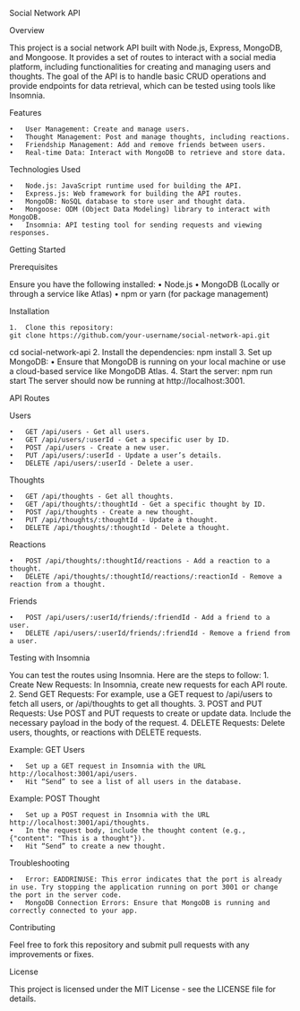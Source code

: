 Social Network API

Overview

This project is a social network API built with Node.js, Express, MongoDB, and Mongoose. It provides a set of routes to interact with a social media platform, including functionalities for creating and managing users and thoughts. The goal of the API is to handle basic CRUD operations and provide endpoints for data retrieval, which can be tested using tools like Insomnia.

Features

	•	User Management: Create and manage users.
	•	Thought Management: Post and manage thoughts, including reactions.
	•	Friendship Management: Add and remove friends between users.
	•	Real-time Data: Interact with MongoDB to retrieve and store data.

Technologies Used

	•	Node.js: JavaScript runtime used for building the API.
	•	Express.js: Web framework for building the API routes.
	•	MongoDB: NoSQL database to store user and thought data.
	•	Mongoose: ODM (Object Data Modeling) library to interact with MongoDB.
	•	Insomnia: API testing tool for sending requests and viewing responses.

Getting Started

Prerequisites

Ensure you have the following installed:
	•	Node.js
	•	MongoDB (Locally or through a service like Atlas)
	•	npm or yarn (for package management)

Installation

	1.	Clone this repository:
    git clone https://github.com/your-username/social-network-api.git
cd social-network-api
	2.	Install the dependencies:
    npm install
    	3.	Set up MongoDB:
	•	Ensure that MongoDB is running on your local machine or use a cloud-based service like MongoDB Atlas.
	4.	Start the server:
    npm run start
    The server should now be running at http://localhost:3001.

API Routes

Users

	•	GET /api/users - Get all users.
	•	GET /api/users/:userId - Get a specific user by ID.
	•	POST /api/users - Create a new user.
	•	PUT /api/users/:userId - Update a user’s details.
	•	DELETE /api/users/:userId - Delete a user.

Thoughts

	•	GET /api/thoughts - Get all thoughts.
	•	GET /api/thoughts/:thoughtId - Get a specific thought by ID.
	•	POST /api/thoughts - Create a new thought.
	•	PUT /api/thoughts/:thoughtId - Update a thought.
	•	DELETE /api/thoughts/:thoughtId - Delete a thought.

Reactions

	•	POST /api/thoughts/:thoughtId/reactions - Add a reaction to a thought.
	•	DELETE /api/thoughts/:thoughtId/reactions/:reactionId - Remove a reaction from a thought.

Friends

	•	POST /api/users/:userId/friends/:friendId - Add a friend to a user.
	•	DELETE /api/users/:userId/friends/:friendId - Remove a friend from a user.

Testing with Insomnia

You can test the routes using Insomnia. Here are the steps to follow:
	1.	Create New Requests: In Insomnia, create new requests for each API route.
	2.	Send GET Requests: For example, use a GET request to /api/users to fetch all users, or /api/thoughts to get all thoughts.
	3.	POST and PUT Requests: Use POST and PUT requests to create or update data. Include the necessary payload in the body of the request.
	4.	DELETE Requests: Delete users, thoughts, or reactions with DELETE requests.

Example: GET Users

	•	Set up a GET request in Insomnia with the URL http://localhost:3001/api/users.
	•	Hit “Send” to see a list of all users in the database.

Example: POST Thought

	•	Set up a POST request in Insomnia with the URL http://localhost:3001/api/thoughts.
	•	In the request body, include the thought content (e.g., {"content": "This is a thought"}).
	•	Hit “Send” to create a new thought.

Troubleshooting

	•	Error: EADDRINUSE: This error indicates that the port is already in use. Try stopping the application running on port 3001 or change the port in the server code.
	•	MongoDB Connection Errors: Ensure that MongoDB is running and correctly connected to your app.

Contributing

Feel free to fork this repository and submit pull requests with any improvements or fixes.

License

This project is licensed under the MIT License - see the LICENSE file for details.